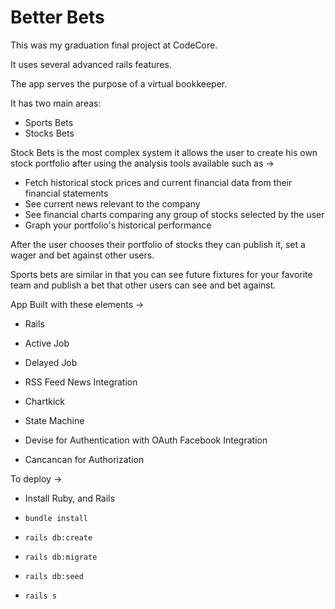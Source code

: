 # Better Bets

This was my graduation final project at CodeCore.

It uses several advanced rails features.

The app serves the purpose of a virtual bookkeeper.

It has two main areas:

* Sports Bets
* Stocks Bets

Stock Bets is the most complex system it allows the user to create his own stock
portfolio after using the analysis tools available such as ->

* Fetch historical stock prices and current financial data from their financial statements
* See current news relevant to the company
* See financial charts comparing any group of stocks selected by the user
* Graph your portfolio's historical performance

After the user chooses their portfolio of stocks they can publish it, set a wager and bet against other users.

Sports bets are similar in that you can see future fixtures for your favorite team and publish a bet that other users can see and bet against.

App Built with these elements ->

* Rails

* Active Job

* Delayed Job

* RSS Feed News Integration

* Chartkick

* State Machine

* Devise for Authentication with OAuth Facebook Integration

* Cancancan for Authorization

To deploy ->

* Install Ruby, and Rails

* `bundle install`

* `rails db:create`

* `rails db:migrate`

* `rails db:seed`

* `rails s`
